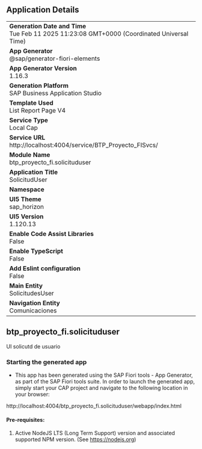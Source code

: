 ## Application Details
|               |
| ------------- |
|**Generation Date and Time**<br>Tue Feb 11 2025 11:23:08 GMT+0000 (Coordinated Universal Time)|
|**App Generator**<br>@sap/generator-fiori-elements|
|**App Generator Version**<br>1.16.3|
|**Generation Platform**<br>SAP Business Application Studio|
|**Template Used**<br>List Report Page V4|
|**Service Type**<br>Local Cap|
|**Service URL**<br>http://localhost:4004/service/BTP_Proyecto_FISvcs/|
|**Module Name**<br>btp_proyecto_fi.solicituduser|
|**Application Title**<br>SolicitudUser|
|**Namespace**<br>|
|**UI5 Theme**<br>sap_horizon|
|**UI5 Version**<br>1.120.13|
|**Enable Code Assist Libraries**<br>False|
|**Enable TypeScript**<br>False|
|**Add Eslint configuration**<br>False|
|**Main Entity**<br>SolicitudesUser|
|**Navigation Entity**<br>Comunicaciones|

## btp_proyecto_fi.solicituduser

UI solicutd de usuario

### Starting the generated app

-   This app has been generated using the SAP Fiori tools - App Generator, as part of the SAP Fiori tools suite.  In order to launch the generated app, simply start your CAP project and navigate to the following location in your browser:

http://localhost:4004/btp_proyecto_fi.solicituduser/webapp/index.html

#### Pre-requisites:

1. Active NodeJS LTS (Long Term Support) version and associated supported NPM version.  (See https://nodejs.org)


